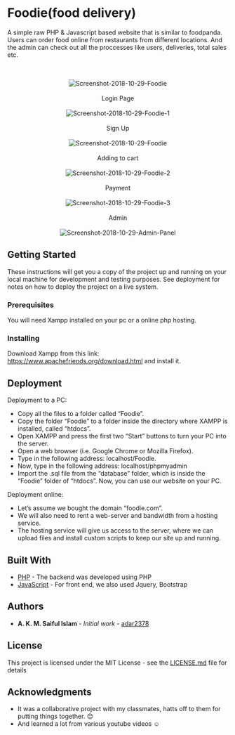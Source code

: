 # Foodie(food delivery)

A simple raw PHP & Javascript based website that is similar to foodpanda. Users can order food online from restaurants from different locations. And the admin can check out all the proccesses like users, deliveries, total sales etc.
<p align="center">
   <br><br>
  <img src="https://image.ibb.co/hzDnLq/Screenshot-2018-10-29-Foodie.png" alt="Screenshot-2018-10-29-Foodie" border="0">
  <br><br>
   Login Page
   <br><br>
  <img src="https://image.ibb.co/jphE0q/Screenshot-2018-10-29-Foodie-1.jpg" alt="Screenshot-2018-10-29-Foodie-1" border="0">
  <br><br>
  Sign Up
  <br><br>
  <img src="https://image.ibb.co/gbZSLq/Screenshot-2018-10-29-Foodie.jpg" alt="Screenshot-2018-10-29-Foodie" border="0">
  <br><br>
  Adding to cart
  <br><br>
  <img src="https://image.ibb.co/bHKu0q/Screenshot-2018-10-29-Foodie-2.png" alt="Screenshot-2018-10-29-Foodie-2" border="0">
  <br><br>
  Payment
   <br><br>
  <img src="https://image.ibb.co/k0O9YA/Screenshot-2018-10-29-Foodie-3.png" alt="Screenshot-2018-10-29-Foodie-3" border="0">
  <br><br>
  Admin
   <br><br>
  <img src="https://image.ibb.co/gwYXmV/Screenshot-2018-10-29-Admin-Panel.png" alt="Screenshot-2018-10-29-Admin-Panel" border="0">
</p>




## Getting Started

These instructions will get you a copy of the project up and running on your local machine for development and testing purposes. See deployment for notes on how to deploy the project on a live system.

### Prerequisites

You will need Xampp installed on your pc or a online php hosting.

### Installing

Download Xampp from this link: https://www.apachefriends.org/download.html and install it.

## Deployment

Deployment to a PC:
*	Copy all the files to a folder called “Foodie”.
*	Copy the folder “Foodie” to a folder inside the directory where XAMPP is installed, called “htdocs”.
*	Open XAMPP and press the first two “Start” buttons to turn your PC into the server.
*	Open a web browser (i.e. Google Chrome or Mozilla Firefox).
*	Type in the following address: localhost/Foodie.
*	Now, type in the following address: localhost/phpmyadmin
*	Import the .sql file from the “database” folder, which is inside the “Foodie” folder of “htdocs”.
Now, you can use our website on your PC.

Deployment online: 
*	Let’s assume we bought the domain “foodie.com”.
*	We will also need to rent a web-server and bandwidth from a hosting service.
*	The hosting service will give us access to the server, where we can upload files and install custom scripts to keep our site up and running.

## Built With

* [PHP](http://php.net/) - The backend was developed using PHP
* [JavaScript](https://www.javascript.com/) - For front end, we also used Jquery, Bootstrap

## Authors

* **A. K. M. Saiful Islam** - *Initial work* - [adar2378](https://github.com/adar2378)

## License

This project is licensed under the MIT License - see the [LICENSE.md](LICENSE.md) file for details

## Acknowledgments

* It was a collaborative project with my classmates, hatts off to them for putting things together. :blush:
* And learned a lot from various youtube videos :relaxed:

